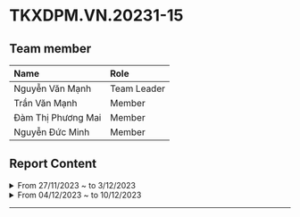 # TKXDPM.VN.20231-15

## Team member

| Name              | Role        |
| :-----------------| :---------- |
| Nguyễn Văn Mạnh   | Team Leader |
| Trần Văn Mạnh     | Member      |
| Đàm Thị Phương Mai| Member      |
| Nguyễn Đức Minh   | Member      |


## Report Content

<details>
  <summary>From 27/11/2023 ~ to 3/12/2023 </summary>
<br>
<details>
<summary>Team Member 1: Nguyễn Văn Mạnh</summary>
<br>

- Assigned tasks:
  - Find high coulping in all classes related to ordering functionality

- Implementation details:
  - Pull Request(s): https://github.com/LManhL/TKXDPM.KHMT.20231-15/pull/1
  - Specific task details:
    - Read through the entire class related to ordering functionality to find high coupling
  
</details>

<details>
<summary>Team Member 2: Trần Văn Mạnh</summary>
<br>

- Assigned tasks: find coupling in:
  - BaseController, HomeController, 
  - entity/cart/... , entity/media/..., 

- Implementation details:
  - Pull Request(s): https://github.com/LManhL/TKXDPM.KHMT.20231-15/pull/2
  - Specific task details:
    - BaseController and Cart are data coupled because in BaseController.checkMediaInCart(), BaseController and Cart share 'media' data.
</details>

<details>
<summary>Team Member 3: Đàm Thị Phương Mai</summary>
<br>

- Assigned tasks: find coupling in class related to payment

- Implementation details:
  - Pull Request(s): https://github.com/LManhL/TKXDPM.KHMT.20231-15/pull/9
  - Specific implementation details:
    - Read through the entire class related to ordering functionality to find high coupling
</details>

<details>
<summary>Team Member 4: Nguyễn Đức Minh</summary>
<br>

- Assigned tasks:

  - Task 1: Comment coupling code in the checkout subsystem (interbank).

- Implementation details:
  - Pull Request(s): https://github.com/LManhL/TKXDPM.KHMT.20231-15/pull/3
  - Specific implementation details:
    - Read through the entire class related to ordering functionality to find high coupling
</details>
</details>





<details>
  <summary>From 04/12/2023 ~ to 10/12/2023 </summary>
<br>
<details>
<summary>Team Member 1: Nguyễn Văn Mạnh</summary>
<br>

- Assigned tasks:
  - Design UI for admin order management section, including the order list screen and order details screen.
- Implementation details:
  - Pull Request(s): 
    - https://github.com/LManhL/TKXDPM.KHMT.20231-15/pull/5
    - https://github.com/LManhL/TKXDPM.KHMT.20231-15/pull/11
  - Specific task details: The purpose of this pull request is to implement the UI design for the admin order management section. It includes creating screens for both the order list and order details. The changes involve styling, layout, and ensuring a user-friendly interface for efficient order management on the admin side.
  
</details>

<details>
<summary>Team Member 2: Trần Văn Mạnh</summary>
<br>

- Assigned tasks: chỉnh sửa giao diện giỏ hàng có chức năng hủy đơn hàng
- Implementation details:
  - Pull Request(s): 
      - https://github.com/LManhL/TKXDPM.KHMT.20231-15/pull/6
  - Specific task details:
      - sửa file cart.fxml để có nút hủy đơn hàng
</details>

<details>
<summary>Team Member 3: Đàm Thị Phương Mai</summary>
<br>

- Assigned tasks: 
- Implementation details:
  - Pull Request(s):
    - https://github.com/LManhL/TKXDPM.KHMT.20231-15/pull/8
  - Specific task details:
</details>

<details>
<summary>Team Member 4: Nguyễn Đức Minh</summary>
<br>

- Assigned tasks:
- Implementation details:
  - Pull Request(s):
    - https://github.com/LManhL/TKXDPM.KHMT.20231-15/pull/7
  - Specific task details: Find cohesion in the code
    - https://github.com/LManhL/TKXDPM.KHMT.20231-15/pull/10
  - Specific task details: Create UI and base class for Admin screen
</details>
</details>







---


